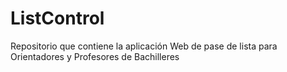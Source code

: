 # ListControl
Repositorio que contiene la aplicación Web de pase de lista para Orientadores y Profesores de Bachilleres
